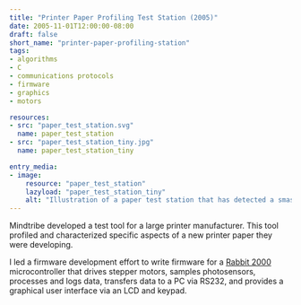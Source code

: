 ```yaml
---
title: "Printer Paper Profiling Test Station (2005)"
date: 2005-11-01T12:00:00-08:00
draft: false
short_name: "printer-paper-profiling-station"
tags: 
- algorithms
- C
- communications protocols
- firmware
- graphics
- motors

resources:
- src: "paper_test_station.svg"
  name: paper_test_station
- src: "paper_test_station_tiny.jpg"
  name: paper_test_station_tiny

entry_media:
- image:
    resource: "paper_test_station"
    lazyload: "paper_test_station_tiny"
    alt: "Illustration of a paper test station that has detected a smashed spider trapped in the paper"
---
```

Mindtribe developed a test tool for a large printer manufacturer. This tool profiled and characterized specific aspects of a new printer paper they were developing.

I led a firmware development effort to write firmware for a [Rabbit 2000](https://www.digi.com/support/productdetail?pid=4667) microcontroller that drives stepper motors, samples photosensors, processes and logs data, transfers data to a PC via RS232, and provides a graphical user interface via an LCD and keypad.
